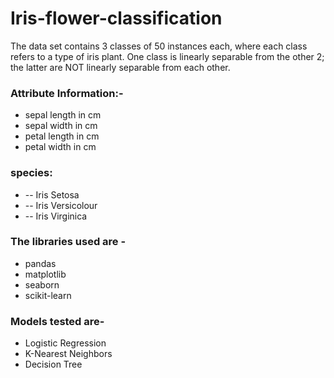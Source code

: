 # Iris-flower-classification
The data set contains 3 classes of 50 instances each, where each class refers to a type of iris plant. One class is linearly separable from the other 2; the latter are NOT linearly separable from each other.

### Attribute Information:-

* sepal length in cm
* sepal width in cm
* petal length in cm
* petal width in cm

### species:
* -- Iris Setosa 
* -- Iris Versicolour 
* -- Iris Virginica

### The libraries used are -
* pandas
* matplotlib
* seaborn
* scikit-learn

### Models tested are-
* Logistic Regression
* K-Nearest Neighbors
* Decision Tree

